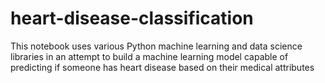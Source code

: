 # heart-disease-classification
This notebook uses various Python machine learning and data science libraries in an attempt to build a machine learning model capable of predicting if someone has heart disease based on their medical attributes
